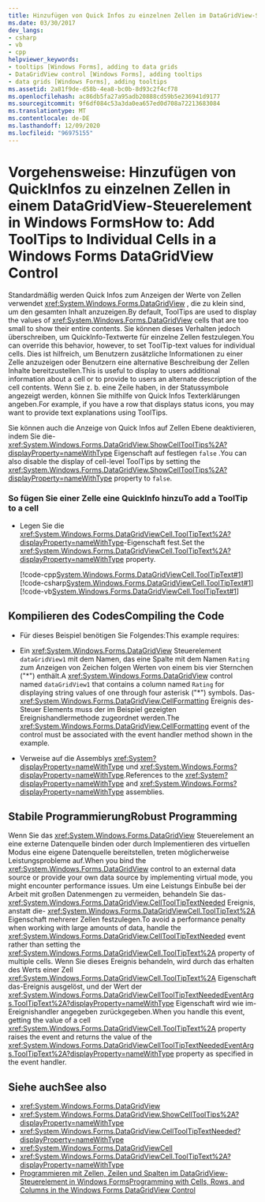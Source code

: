 ```yaml
---
title: Hinzufügen von Quick Infos zu einzelnen Zellen im DataGridView-Steuerelement
ms.date: 03/30/2017
dev_langs:
- csharp
- vb
- cpp
helpviewer_keywords:
- tooltips [Windows Forms], adding to data grids
- DataGridView control [Windows Forms], adding tooltips
- data grids [Windows Forms], adding tooltips
ms.assetid: 2a81f9de-d58b-4ea8-bc0b-8d93c2f4cf78
ms.openlocfilehash: ac86db5fa27a95adb20888cd59b5e236941d9177
ms.sourcegitcommit: 9f6df084c53a3da0ea657ed0d708a72213683084
ms.translationtype: MT
ms.contentlocale: de-DE
ms.lasthandoff: 12/09/2020
ms.locfileid: "96975155"
---
```

# <a name="how-to-add-tooltips-to-individual-cells-in-a-windows-forms-datagridview-control"></a><span data-ttu-id="dc1ae-102">Vorgehensweise: Hinzufügen von QuickInfos zu einzelnen Zellen in einem DataGridView-Steuerelement in Windows Forms</span><span class="sxs-lookup"><span data-stu-id="dc1ae-102">How to: Add ToolTips to Individual Cells in a Windows Forms DataGridView Control</span></span>
<span data-ttu-id="dc1ae-103">Standardmäßig werden Quick Infos zum Anzeigen der Werte von Zellen verwendet <xref:System.Windows.Forms.DataGridView> , die zu klein sind, um den gesamten Inhalt anzuzeigen.</span><span class="sxs-lookup"><span data-stu-id="dc1ae-103">By default, ToolTips are used to display the values of <xref:System.Windows.Forms.DataGridView> cells that are too small to show their entire contents.</span></span> <span data-ttu-id="dc1ae-104">Sie können dieses Verhalten jedoch überschreiben, um QuickInfo-Textwerte für einzelne Zellen festzulegen.</span><span class="sxs-lookup"><span data-stu-id="dc1ae-104">You can override this behavior, however, to set ToolTip-text values for individual cells.</span></span> <span data-ttu-id="dc1ae-105">Dies ist hilfreich, um Benutzern zusätzliche Informationen zu einer Zelle anzuzeigen oder Benutzern eine alternative Beschreibung der Zellen Inhalte bereitzustellen.</span><span class="sxs-lookup"><span data-stu-id="dc1ae-105">This is useful to display to users additional information about a cell or to provide to users an alternate description of the cell contents.</span></span> <span data-ttu-id="dc1ae-106">Wenn Sie z. b. eine Zeile haben, in der Statussymbole angezeigt werden, können Sie mithilfe von Quick Infos Texterklärungen angeben.</span><span class="sxs-lookup"><span data-stu-id="dc1ae-106">For example, if you have a row that displays status icons, you may want to provide text explanations using ToolTips.</span></span>  
  
 <span data-ttu-id="dc1ae-107">Sie können auch die Anzeige von Quick Infos auf Zellen Ebene deaktivieren, indem Sie die- <xref:System.Windows.Forms.DataGridView.ShowCellToolTips%2A?displayProperty=nameWithType> Eigenschaft auf festlegen `false` .</span><span class="sxs-lookup"><span data-stu-id="dc1ae-107">You can also disable the display of cell-level ToolTips by setting the <xref:System.Windows.Forms.DataGridView.ShowCellToolTips%2A?displayProperty=nameWithType> property to `false`.</span></span>  
  
### <a name="to-add-a-tooltip-to-a-cell"></a><span data-ttu-id="dc1ae-108">So fügen Sie einer Zelle eine QuickInfo hinzu</span><span class="sxs-lookup"><span data-stu-id="dc1ae-108">To add a ToolTip to a cell</span></span>  
  
- <span data-ttu-id="dc1ae-109">Legen Sie die <xref:System.Windows.Forms.DataGridViewCell.ToolTipText%2A?displayProperty=nameWithType>-Eigenschaft fest.</span><span class="sxs-lookup"><span data-stu-id="dc1ae-109">Set the <xref:System.Windows.Forms.DataGridViewCell.ToolTipText%2A?displayProperty=nameWithType> property.</span></span>  
  
     [!code-cpp[System.Windows.Forms.DataGridViewCell.ToolTipText#1](~/samples/snippets/cpp/VS_Snippets_Winforms/System.Windows.Forms.DataGridViewCell.ToolTipText/cpp/datagridviewcell.tooltiptext.cpp#1)]
     [!code-csharp[System.Windows.Forms.DataGridViewCell.ToolTipText#1](~/samples/snippets/csharp/VS_Snippets_Winforms/System.Windows.Forms.DataGridViewCell.ToolTipText/CS/datagridviewcell.tooltiptext.cs#1)]
     [!code-vb[System.Windows.Forms.DataGridViewCell.ToolTipText#1](~/samples/snippets/visualbasic/VS_Snippets_Winforms/System.Windows.Forms.DataGridViewCell.ToolTipText/VB/datagridviewcell.tooltiptext.vb#1)]  
  
## <a name="compiling-the-code"></a><span data-ttu-id="dc1ae-110">Kompilieren des Codes</span><span class="sxs-lookup"><span data-stu-id="dc1ae-110">Compiling the Code</span></span>  
  
- <span data-ttu-id="dc1ae-111">Für dieses Beispiel benötigen Sie Folgendes:</span><span class="sxs-lookup"><span data-stu-id="dc1ae-111">This example requires:</span></span>  
  
- <span data-ttu-id="dc1ae-112">Ein <xref:System.Windows.Forms.DataGridView> Steuerelement `dataGridView1` mit dem Namen, das eine Spalte mit dem Namen `Rating` zum Anzeigen von Zeichen folgen Werten von einem bis vier Sternchen ("\*") enthält.</span><span class="sxs-lookup"><span data-stu-id="dc1ae-112">A <xref:System.Windows.Forms.DataGridView> control named `dataGridView1` that contains a column named `Rating` for displaying string values of one through four asterisk ("\*") symbols.</span></span> <span data-ttu-id="dc1ae-113">Das- <xref:System.Windows.Forms.DataGridView.CellFormatting> Ereignis des-Steuer Elements muss der im Beispiel gezeigten Ereignishandlermethode zugeordnet werden.</span><span class="sxs-lookup"><span data-stu-id="dc1ae-113">The <xref:System.Windows.Forms.DataGridView.CellFormatting> event of the control must be associated with the event handler method shown in the example.</span></span>  
  
- <span data-ttu-id="dc1ae-114">Verweise auf die Assemblys <xref:System?displayProperty=nameWithType> und <xref:System.Windows.Forms?displayProperty=nameWithType>.</span><span class="sxs-lookup"><span data-stu-id="dc1ae-114">References to the <xref:System?displayProperty=nameWithType> and <xref:System.Windows.Forms?displayProperty=nameWithType> assemblies.</span></span>  
  
## <a name="robust-programming"></a><span data-ttu-id="dc1ae-115">Stabile Programmierung</span><span class="sxs-lookup"><span data-stu-id="dc1ae-115">Robust Programming</span></span>  
 <span data-ttu-id="dc1ae-116">Wenn Sie das <xref:System.Windows.Forms.DataGridView> Steuerelement an eine externe Datenquelle binden oder durch Implementieren des virtuellen Modus eine eigene Datenquelle bereitstellen, treten möglicherweise Leistungsprobleme auf.</span><span class="sxs-lookup"><span data-stu-id="dc1ae-116">When you bind the <xref:System.Windows.Forms.DataGridView> control to an external data source or provide your own data source by implementing virtual mode, you might encounter performance issues.</span></span> <span data-ttu-id="dc1ae-117">Um eine Leistungs Einbuße bei der Arbeit mit großen Datenmengen zu vermeiden, behandeln Sie das- <xref:System.Windows.Forms.DataGridView.CellToolTipTextNeeded> Ereignis, anstatt die- <xref:System.Windows.Forms.DataGridViewCell.ToolTipText%2A> Eigenschaft mehrerer Zellen festzulegen.</span><span class="sxs-lookup"><span data-stu-id="dc1ae-117">To avoid a performance penalty when working with large amounts of data, handle the <xref:System.Windows.Forms.DataGridView.CellToolTipTextNeeded> event rather than setting the <xref:System.Windows.Forms.DataGridViewCell.ToolTipText%2A> property of multiple cells.</span></span> <span data-ttu-id="dc1ae-118">Wenn Sie dieses Ereignis behandeln, wird durch das erhalten des Werts einer Zell <xref:System.Windows.Forms.DataGridViewCell.ToolTipText%2A> Eigenschaft das-Ereignis ausgelöst, und der Wert der <xref:System.Windows.Forms.DataGridViewCellToolTipTextNeededEventArgs.ToolTipText%2A?displayProperty=nameWithType> Eigenschaft wird wie im-Ereignishandler angegeben zurückgegeben.</span><span class="sxs-lookup"><span data-stu-id="dc1ae-118">When you handle this event, getting the value of a cell <xref:System.Windows.Forms.DataGridViewCell.ToolTipText%2A> property raises the event and returns the value of the <xref:System.Windows.Forms.DataGridViewCellToolTipTextNeededEventArgs.ToolTipText%2A?displayProperty=nameWithType> property as specified in the event handler.</span></span>  
  
## <a name="see-also"></a><span data-ttu-id="dc1ae-119">Siehe auch</span><span class="sxs-lookup"><span data-stu-id="dc1ae-119">See also</span></span>

- <xref:System.Windows.Forms.DataGridView>
- <xref:System.Windows.Forms.DataGridView.ShowCellToolTips%2A?displayProperty=nameWithType>
- <xref:System.Windows.Forms.DataGridView.CellToolTipTextNeeded?displayProperty=nameWithType>
- <xref:System.Windows.Forms.DataGridViewCell>
- <xref:System.Windows.Forms.DataGridViewCell.ToolTipText%2A?displayProperty=nameWithType>
- [<span data-ttu-id="dc1ae-120">Programmieren mit Zellen, Zeilen und Spalten im DataGridView-Steuerelement in Windows Forms</span><span class="sxs-lookup"><span data-stu-id="dc1ae-120">Programming with Cells, Rows, and Columns in the Windows Forms DataGridView Control</span></span>](programming-with-cells-rows-and-columns-in-the-datagrid.md)
